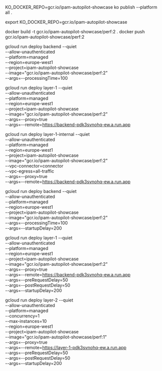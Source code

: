 


KO_DOCKER_REPO=gcr.io/ipam-autopilot-showcase ko publish --platform all .

export KO_DOCKER_REPO=gcr.io/ipam-autopilot-showcase 

docker build -t gcr.io/ipam-autopilot-showcase/perf:2 .
docker push gcr.io/ipam-autopilot-showcase/perf:2

gcloud run deploy backend --quiet \
    --allow-unauthenticated \
    --platform=managed \
    --region=europe-west1 \
    --project=ipam-autopilot-showcase \
    --image="gcr.io/ipam-autopilot-showcase/perf:2" \
    --args=--processingTime=100

gcloud run deploy layer-1 --quiet \
    --allow-unauthenticated \
    --platform=managed \
    --region=europe-west1 \
    --project=ipam-autopilot-showcase \
    --image="gcr.io/ipam-autopilot-showcase/perf:2" \
    --args=--proxy=true \
    --args=--remote=https://backend-pdk3svnohq-ew.a.run.app


gcloud run deploy layer-1-internal --quiet \
    --allow-unauthenticated \
    --platform=managed \
    --region=europe-west1 \
    --project=ipam-autopilot-showcase \
    --image="gcr.io/ipam-autopilot-showcase/perf:2" \
    --vpc-connector=connector \
    --vpc-egress=all-traffic \
    --args=--proxy=true \
    --args=--remote=https://backend-pdk3svnohq-ew.a.run.app



gcloud run deploy backend --quiet \
    --allow-unauthenticated \
    --platform=managed \
    --region=europe-west1 \
    --project=ipam-autopilot-showcase \
    --image="gcr.io/ipam-autopilot-showcase/perf:2" \
    --args=--processingTime=100 \
    --args=--startupDelay=200

gcloud run deploy layer-1 --quiet \
    --allow-unauthenticated \
    --platform=managed \
    --region=europe-west1 \
    --project=ipam-autopilot-showcase \
    --image="gcr.io/ipam-autopilot-showcase/perf:2" \
    --args=--proxy=true \
    --args=--remote=https://backend-pdk3svnohq-ew.a.run.app \
    --args=--preRequestDelay=50 \
    --args=--postRequestDelay=50 \
    --args=--startupDelay=200

gcloud run deploy layer-2 --quiet \
    --allow-unauthenticated \
    --platform=managed \
    --concurrency=1 \
    --max-instances=10 \
    --region=europe-west1 \
    --project=ipam-autopilot-showcase \
    --image="gcr.io/ipam-autopilot-showcase/perf:1" \
    --args=--proxy=true \
    --args=--remote=https://layer-1-pdk3svnohq-ew.a.run.app \
    --args=--preRequestDelay=50 \
    --args=--postRequestDelay=50 \
    --args=--startupDelay=200


